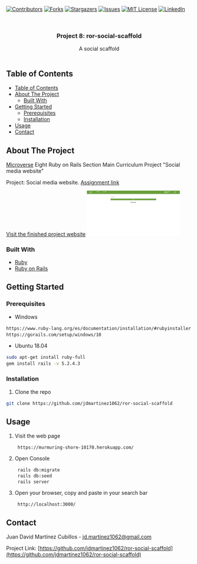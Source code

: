 <!-- PROJECT SHIELDS -->
<!--
*** I'm using markdown "reference style" links for readability.
*** Reference links are enclosed in brackets [ ] instead of parentheses ( ).
*** See the bottom of this document for the declaration of the reference variables
*** for contributors-url, forks-url, etc. This is an optional, concise syntax you may use.
*** https://www.markdownguide.org/basic-syntax/#reference-style-links
-->

[![Contributors][contributors-shield]][contributors-url]
[![Forks][forks-shield]][forks-url]
[![Stargazers][stars-shield]][stars-url]
[![Issues][issues-shield]][issues-url]
[![MIT License][license-shield]][license-url]
[![LinkedIn][linkedin-shield]][linkedin-url]

<!-- PROJECT LOGO -->
<br />
<p align="center">
  

  <h3 class ="norse" align="center" style="@font-face {font-family: 'Norse'; src: url('/fonts/Norse.otf'); font-family:'Norse'}">Project 8: ror-social-scaffold</h3>

  <p align="center">
    A social scaffold
    <br />
    <br />
  </p>
</p>

<!-- TABLE OF CONTENTS -->

## Table of Contents

- [Table of Contents](#table-of-contents)
- [About The Project](#about-the-project)
  - [Built With](#built-with)
- [Getting Started](#getting-started)
  - [Prerequisites](#prerequisites)
  - [Installation](#installation)
- [Usage](#usage)
- [Contact](#contact)

<!-- ABOUT THE PROJECT -->

## About The Project



[Microverse](https://www.microverse.org/) Eight Ruby on Rails Section Main Curriculum Project "Social media website"

Project: Social media website. [Assignment link](https://microverse.pathwright.com/library/fast-track-curriculum/69047/path/step/49736080/)

[Visit the finished project website](https://murmuring-shore-10170.herokuapp.com/)
<a href="https://murmuring-shore-10170.herokuapp.com/">
    <img src="app/assets/images/ror-social-app.jpg" width="50%">
</a>
### Built With

- [Ruby](https://www.ruby-lang.org)
- [Ruby on Rails](https://rubyonrails.org/)

## Getting Started

### Prerequisites


* Windows
```sh
https://www.ruby-lang.org/es/documentation/installation/#rubyinstaller
https://gorails.com/setup/windows/10
```
* Ubuntu 18.04
```sh
sudo apt-get install ruby-full
gem install rails -v 5.2.4.3
```
### Installation

1. Clone the repo

```sh
git clone https://github.com/jdmartinez1062/ror-social-scaffold
```
<!-- USAGE EXAMPLES -->
## Usage

1. Visit the web page
   
        https://murmuring-shore-10170.herokuapp.com/


2. Open Console

    
        rails db:migrate
        rails db:seed
        rails server         
    

3. Open your browser, copy and paste in your search bar
   
        http://localhost:3000/

        
<!-- CONTACT -->

## Contact

Juan David Martínez Cubillos - jd.martinez1062@gmail.com

Project Link: [https://github.com/jdmartinez1062/ror-social-scaffold](https://github.com/jdmartinez1062/ror-social-scaffold)

<!-- ACKNOWLEDGEMENTS -->


<!-- MARKDOWN LINKS & IMAGES -->
<!-- https://www.markdownguide.org/basic-syntax/#reference-style-links -->

[contributors-shield]: https://img.shields.io/github/contributors/jdmartinez1062/ror-social-scaffold.svg?style=flat-square
[contributors-url]: https://github.com/jdmartinez1062/ror-social-scaffold/graphs/contributors
[forks-shield]: https://img.shields.io/github/forks/jdmartinez1062/ror-social-scaffold.svg?style=flat-square
[forks-url]: https://github.com/jdmartinez1062/ror-social-scaffold/network/members
[stars-shield]: https://img.shields.io/github/stars/jdmartinez1062/ror-social-scaffold.svg?style=flat-square
[stars-url]: https://github.com/jdmartinez1062/ror-social-scaffold/stargazers
[issues-shield]: https://img.shields.io/github/issues/jdmartinez1062/ror-social-scaffold.svg?style=flat-square
[issues-url]: https://github.com/jdmartinez1062/ror-social-scaffold/issues
[license-shield]: https://img.shields.io/github/license/jdmartinez1062/ror-social-scaffold.svg?style=flat-square
[license-url]: https://github.com/jdmartinez1062/ror-social-scaffold/blob/master/LICENSE.txt
[linkedin-shield]: https://img.shields.io/badge/-LinkedIn-black.svg?style=flat-square&logo=linkedin&colorB=555
[linkedin-url]: https://linkedin.com/in/othneildrew
[product-screenshot]: imgs/screenshot.jpg

